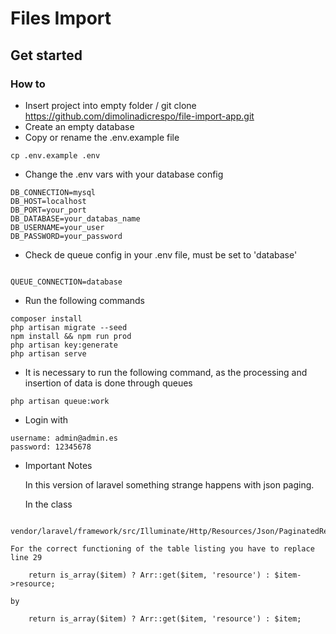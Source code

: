 # Files Import
## Get started
### How to

- Insert project into empty folder / git clone https://github.com/dimolinadicrespo/file-import-app.git
- Create an empty database
- Copy or rename the .env.example file

```
cp .env.example .env
```

- Change the .env vars with your database config

```
DB_CONNECTION=mysql
DB_HOST=localhost
DB_PORT=your_port
DB_DATABASE=your_databas_name
DB_USERNAME=your_user
DB_PASSWORD=your_password
```

- Check de queue config in your .env file, must be set to 'database'

```

QUEUE_CONNECTION=database

```


- Run the following commands

```
composer install
php artisan migrate --seed
npm install && npm run prod
php artisan key:generate
php artisan serve

```


- It is necessary to run the following command, as the processing and insertion of data is done through queues

```
php artisan queue:work

```

- Login with

```
username: admin@admin.es
password: 12345678

```

- Important Notes

    In this version of laravel something strange happens with json paging.
    
    In the class 
```
    vendor/laravel/framework/src/Illuminate/Http/Resources/Json/PaginatedResourceResponse.php

```
    For the correct functioning of the table listing you have to replace line 29
    
```    
    return is_array($item) ? Arr::get($item, 'resource') : $item->resource;
```    
    by 
```    
    return is_array($item) ? Arr::get($item, 'resource') : $item;
```
